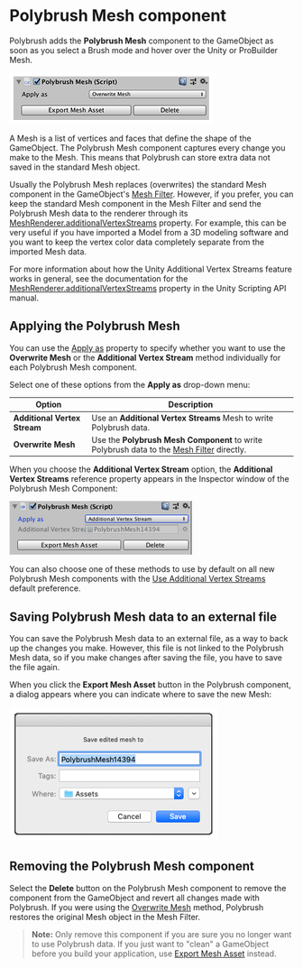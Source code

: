 # Polybrush Mesh component

Polybrush adds the **Polybrush Mesh** component to the GameObject as soon as you select a Brush mode and hover over the Unity or ProBuilder Mesh.

![](images/PolyBrushMeshComponent.png)

A Mesh is a list of vertices and faces that define the shape of the GameObject. The Polybrush Mesh component captures every change you make to the Mesh. This means that Polybrush can store extra data not saved in the standard Mesh object.

Usually the Polybrush Mesh replaces (overwrites) the standard Mesh component in the GameObject's [Mesh Filter](https://docs.unity3d.com/Manual/class-MeshFilter.html). However, if you prefer, you can keep the standard Mesh component in the Mesh Filter and send the Polybrush Mesh data to the renderer through its [MeshRenderer.additionalVertexStreams](https://docs.unity3d.com/ScriptReference/MeshRenderer-additionalVertexStreams.html) property. For example, this can be very useful if you have imported a Model from a 3D modeling software and you want to keep the vertex color data completely separate from the imported Mesh data.

For more information about how the Unity Additional Vertex Streams feature works in general, see the documentation for the [MeshRenderer.additionalVertexStreams](https://docs.unity3d.com/ScriptReference/MeshRenderer-additionalVertexStreams.html) property in the Unity Scripting API manual.

 

<a name="apply-as"></a>

## Applying the Polybrush Mesh 

You can use the [Apply as](#apply-as) property to specify whether you want to use the **Overwrite Mesh** or the **Additional Vertex Stream** method individually for each Polybrush Mesh component. 

Select one of these options from the __Apply as__ drop-down menu:

| **Option**                   | **Description**                                              |
| ---------------------------- | ------------------------------------------------------------ |
| __Additional Vertex Stream__ | Use an **Additional Vertex Streams** Mesh to write Polybrush data. |
| __Overwrite Mesh__           | Use the **Polybrush Mesh Component** to write Polybrush data to the [Mesh Filter](https://docs.unity3d.com/Manual/class-MeshFilter.html) directly. |

When you choose the **Additional Vertex Stream** option, the __Additional Vertex Streams__ reference property appears in the Inspector window of the Polybrush Mesh Component:

![](images/PolyBrush-Mesh-Component.png) 

You can also choose one of these methods to use by default on all new Polybrush Mesh components with the [Use Additional Vertex Streams](prefs.md#avs) default preference. 



<a name="exporting"></a>

## Saving Polybrush Mesh data to an external file

You can save the Polybrush Mesh data to an external file, as a way to back up the changes you make. However, this file is not linked to the Polybrush Mesh data, so if you make changes after saving the file, you have to save the file again.

When you click the __Export Mesh Asset__ button in the Polybrush component, a dialog appears where you can indicate where to save the new Mesh:

![](images/Export-Mesh-Asset.png) 



## Removing the Polybrush Mesh component

Select the __Delete__ button on the Polybrush Mesh component to remove the component from the GameObject and revert all changes made with Polybrush. If you were using the [Overwrite Mesh](#apply-as) method, Polybrush restores the original Mesh object in the Mesh Filter.

> **Note:** Only remove this component if you are sure you no longer want to use Polybrush data. If you just want to "clean" a GameObject before you build your application, use [Export Mesh Asset](#exporting) instead.